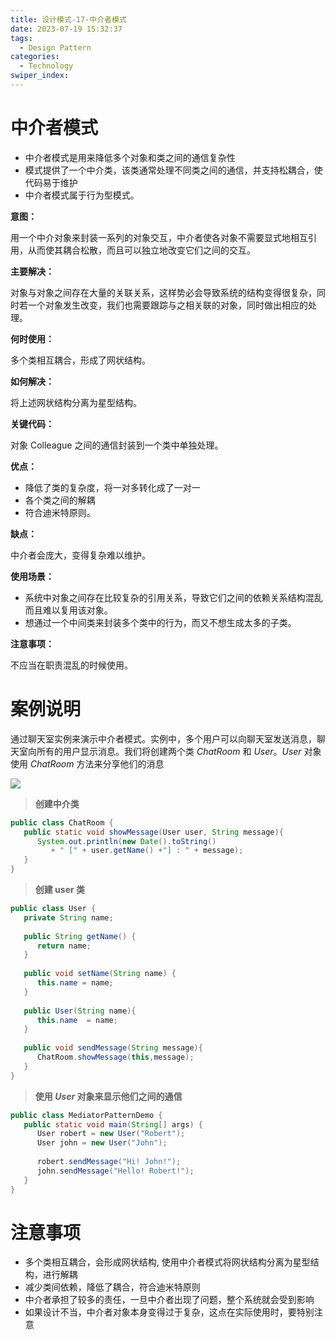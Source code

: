 ```yaml
---
title: 设计模式-17-中介者模式
date: 2023-07-19 15:32:37
tags: 
  - Design Pattern
categories: 
  - Technology
swiper_index: 
---
```


# 中介者模式

* 中介者模式是用来降低多个对象和类之间的通信复杂性
* 模式提供了一个中介类，该类通常处理不同类之间的通信，并支持松耦合，使代码易于维护
* 中介者模式属于行为型模式。 

**意图：**

用一个中介对象来封装一系列的对象交互，中介者使各对象不需要显式地相互引用，从而使其耦合松散，而且可以独立地改变它们之间的交互。

**主要解决：**

对象与对象之间存在大量的关联关系，这样势必会导致系统的结构变得很复杂，同时若一个对象发生改变，我们也需要跟踪与之相关联的对象，同时做出相应的处理。

**何时使用：**

多个类相互耦合，形成了网状结构。

**如何解决：**

将上述网状结构分离为星型结构。

**关键代码：**

对象 Colleague 之间的通信封装到一个类中单独处理。

**优点：** 

* 降低了类的复杂度，将一对多转化成了一对一
* 各个类之间的解耦
* 符合迪米特原则。

**缺点：**

中介者会庞大，变得复杂难以维护。

**使用场景：** 

* 系统中对象之间存在比较复杂的引用关系，导致它们之间的依赖关系结构混乱而且难以复用该对象。 
* 想通过一个中间类来封装多个类中的行为，而又不想生成太多的子类。

**注意事项：**

不应当在职责混乱的时候使用。

# 案例说明

通过聊天室实例来演示中介者模式。实例中，多个用户可以向聊天室发送消息，聊天室向所有的用户显示消息。我们将创建两个类 *ChatRoom* 和 *User*。*User* 对象使用 *ChatRoom* 方法来分享他们的消息 

![](https://cyan-images.oss-cn-shanghai.aliyuncs.com/images/04-design-pattern-2023-05-12-06.jpg)

> **创建中介类**

```java
public class ChatRoom {
   public static void showMessage(User user, String message){
      System.out.println(new Date().toString()
         + " [" + user.getName() +"] : " + message);
   }
}
```

> **创建 user 类**

```java
public class User {
   private String name;
 
   public String getName() {
      return name;
   }
 
   public void setName(String name) {
      this.name = name;
   }
 
   public User(String name){
      this.name  = name;
   }
 
   public void sendMessage(String message){
      ChatRoom.showMessage(this,message);
   }
}
```

>  **使用 *User* 对象来显示他们之间的通信** 

```java
public class MediatorPatternDemo {
   public static void main(String[] args) {
      User robert = new User("Robert");
      User john = new User("John");
 
      robert.sendMessage("Hi! John!");
      john.sendMessage("Hello! Robert!");
   }
}
```

# 注意事项

* 多个类相互耦合，会形成网状结构, 使用中介者模式将网状结构分离为星型结构，进行解耦
* 减少类间依赖，降低了耦合，符合迪米特原则
* 中介者承担了较多的责任，一旦中介者出现了问题，整个系统就会受到影响
* 如果设计不当，中介者对象本身变得过于复杂，这点在实际使用时，要特别注意  


